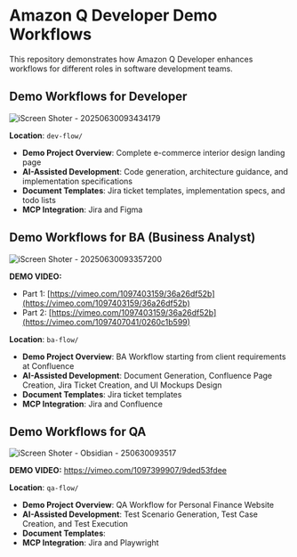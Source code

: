 # Amazon Q Developer Demo Workflows

This repository demonstrates how Amazon Q Developer enhances workflows for different roles in software development teams.

## Demo Workflows for Developer
![iScreen Shoter - 20250630093434179](https://github.com/user-attachments/assets/35189212-9854-49dd-b00a-2cbecc097fee)

**Location**: `dev-flow/`

- **Demo Project Overview**: Complete e-commerce interior design landing page
- **AI-Assisted Development**: Code generation, architecture guidance, and implementation specifications
- **Document Templates**: Jira ticket templates, implementation specs, and todo lists
- **MCP Integration**: Jira and Figma

## Demo Workflows for BA (Business Analyst)
![iScreen Shoter - 20250630093357200](https://github.com/user-attachments/assets/422c936d-450f-4d4e-806f-43adfc0eb666)

**DEMO VIDEO:**
- Part 1: [https://vimeo.com/1097403159/36a26df52b](https://vimeo.com/1097403159/36a26df52b)
- Part 2: [https://vimeo.com/1097403159/36a26df52b](https://vimeo.com/1097407041/0260c1b599)

**Location**: `ba-flow/`

- **Demo Project Overview**: BA Workflow starting from client requirements at Confluence
- **AI-Assisted Development**: Document Generation, Confluence Page Creation, Jira Ticket Creation, and UI Mockups Design
- **Document Templates**: Jira ticket templates
- **MCP Integration**: Jira and Confluence

## Demo Workflows for QA
![iScreen Shoter - Obsidian - 250630093517](https://github.com/user-attachments/assets/20d8fc65-b33e-49c1-aa59-b482953d7711)

**DEMO VIDEO:** https://vimeo.com/1097399907/9ded53fdee

**Location**: `qa-flow/`

- **Demo Project Overview**: QA Workflow for Personal Finance Website
- **AI-Assisted Development**: Test Scenario Generation, Test Case Creation, and Test Execution
- **Document Templates**: 
- **MCP Integration**: Jira and Playwright
